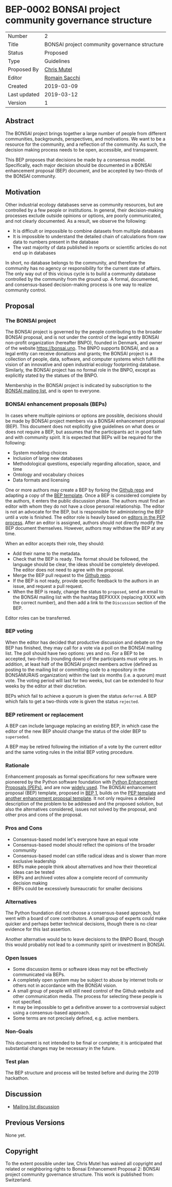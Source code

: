 # BEP-0002 BONSAI project community governance structure

| | |
| - | - |
| Number | 2 |
| Title | BONSAI project community governance structure |
| Status | Proposed |
| Type | Guidelines |
| Proposed By | [Chris Mutel](chris.mutel@bonsai.uno ) |
| Editor | [Romain Sacchi](r_s@me.com) |
| Created | 2019-03-09 |
| Last updated | 2019-03-12 |
| Version | 1 |

## Abstract

The BONSAI project brings together a large number of people from different communities, backgrounds, perspectives, and motivations. We want to be a resource for the community, and a reflection of the community. As such, the decision making process needs to be open, accessible, and transparent.

This BEP proposes that decisions be made by a consensus model. Specifically, each major decision should be documented in a BONSAI enhancement proposal (BEP) document, and be accepted by two-thirds of the BONSAI community.

## Motivation

Other industrial ecology databases serve as community resources, but are controlled by a few people or institutions. In general, their decision-making processes exclude outside opinions or options, are poorly communicated, and not clearly documented. As a result, we observe the following:

* It is difficult or impossible to combine datasets from multiple databases
* It is impossible to understand the detailed chain of calculations from raw data to numbers present in the database
* The vast majority of data published in reports or scientific articles do not end up in databases

In short, no database belongs to the community, and therefore the community has no agency or responsibility for the current state of affairs. The only way out of this vicious cycle is to build a community database controlled by the community from the ground up. A formal, documented, and consensus-based decision-making process is one way to realize community control.

## Proposal

### The BONSAI project

The BONSAI project is governed by the people contributing to the broader BONSAI proposal, and is not under the control of the legal entity BONSAI non-profit organization (hereafter BNPO), founded in Denmark, and owner of the website https://bonsai.uno. The BNPO supports BONSAI, and as a legal entity can receive donations and grants; the BONSAI project is a collection of people, data, software, and computer systems which fulfill the vision of an innovative and open industrial ecology footprinting database. Similarly, the BONSAI project has no formal role in the BNPO, except as explicitly stated by the statues of the BNPO.

Membership in the BONSAI project is indicated by subscription to the [BONSAI mailing list](https://bonsai.groups.io/g/main/topics), and is open to everyone.

### BONSAI enhancement proposals (BEPs)

In cases where multiple opinions or options are possible, decisions should be made by BONSAI project members via a BONSAI enhancement proposal (BEP). This document does not explicitly give guidelines on what does or does not require a BEP, but assumes that the participants act in good faith and with community spirit. It is expected that BEPs will be required for the following:

* System modeling choices
* Inclusion of large new databases
* Methodological questions, especially regarding allocation, space, and time
* Ontology and vocabulary choices
* Data formats and licensing

One or more authors may create a BEP by forking the [Github repo](https://github.com/BONSAMURAIS/enhancements) and adapting a copy of the [BEP template](https://github.com/BONSAMURAIS/enhancements/blob/master/beps/0001-bep-template.md). Once a BEP is considered complete by the authors, it enters the public discussion phase. The authors must find an editor with whom they do not have a close personal relationship. The editor is not an advocate for the BEP, but is responsible for administering the BEP until a vote is finished. The editor role is heavily based on [editors in the PEP process](https://www.python.org/dev/peps/pep-0001/#pep-editor-responsibilities-workflow). After an editor is assigned, authors should not directly modify the BEP document themselves. However, authors may withdraw the BEP at any time.

When an editor accepts their role, they should:

* Add their name to the metadata.
* Check that the BEP is ready. The format should be followed, the language should be clear, the ideas should be completely developed. The editor does not need to agree with the proposal.
* Merge the BEP pull request to the [Github repo](https://github.com/BONSAMURAIS/enhancements).
* If the BEP is not ready, provide specific feedback to the authors in an issue, and request a pull request.
* When the BEP is ready, change the status to `proposed`, send an email to the BONSAI mailing list with the hashtag BEPXXXX (replacing XXXX with the correct number), and then add a link to the `Discussion` section of the BEP.

Editor roles can be transferred.

### BEP voting

When the editor has decided that productive discussion and debate on the BEP has finished, they may call for a vote via a poll on the BONSAI mailing list. The poll should have two options: yes and no. For a BEP to be accepted, two-thirds (rounding down) of the participants must vote yes. In addition, at least half of the BONSAI project members active (defined as posting to the mailing list or committing code to a repository in the BONSAMURAIS organization) within the last six months (i.e. a quorum) must vote. The voting period will last for two weeks, but can be extended to four weeks by the editor at their discretion.

BEPs which fail to achieve a quorum is given the status `deferred`. A BEP which fails to get a two-thirds vote is given the status `rejected`.

### BEP retirement or replacement

A BEP can include language replacing an existing BEP, in which case the editor of the new BEP should change the status of the older BEP to `superseded`.

A BEP may be retired following the initiation of a vote by the current editor and the same voting rules in the initial BEP voting procedure.

### Rationale

Enhancement proposals as formal specifications for new software were pioneered by the Python software foundation with [Python Enhancement Proposals (PEPs)](https://www.python.org/dev/peps/), and are now [widely used](http://lmgtfy.com/?q=enhancement+proposals). The BONSAI enhancement proposal (BEP) template, proposed in [BEP 1](https://github.com/BONSAMURAIS/enhancements/blob/master/beps/0001-bep-template.md), builds on the [PEP template](https://www.python.org/dev/peps/pep-0012/) and [another enhancement proposal template](https://www.nengo.ai/enhancement-proposals/001-template.html). It not only requires a detailed description of the problem to be addressed and the proposed solution, but also the alternatives considered, issues not solved by the proposal, and other pros and cons of the proposal.

### Pros and Cons

* Consensus-based model let's everyone have an equal vote
* Consensus-based model should reflect the opinions of the broader community
* Consensus-based model can stifle radical ideas and is slower than more exclusive leadership
* BEPs make people think about alternatives and how their theoretical ideas can be tested
* BEPs and archived votes allow a complete record of community decision making
* BEPs could be excessively bureaucratic for smaller decisions

### Alternatives

The Python foundation did not choose a consensus-based approach, but went with a board of core contributors. A small group of experts could make quicker and perhaps better technical decisions, though there is no clear evidence for this last assertion.

Another alternative would be to leave decisions to the BNPO Board, though this would probably not lead to a community spirit or investment in BONSAI.

### Open Issues

* Some discussion items or software ideas may not be effectively communicated via BEPs.
* A completely open system may be subject to abuse by internet trolls or others not in accordance with the BONSAI vision.
* A small group of people will still need control of the Github website and other communication media. The process for selecting these people is not specified.
* It may be impossible to get a definitive answer to a controversial subject using a consensus-based approach.
* Some terms are not precisely defined, e.g. active members.

### Non-Goals

This document is not intended to be final or complete; it is anticipated that substantial changes may be necessary in the future.

### Test plan

The BEP structure and process will be tested before and during the 2019 hackathon.

## Discussion

* [Mailing list discussion](https://bonsai.groups.io/g/main/message/23)

## Previous Versions

None yet.

## Copyright

To the extent possible under law, Chris Mutel has waived all copyright and related or neighboring rights to Bonsai Enhancement Proposal 2: BONSAI project community governance structure. This work is published from: Switzerland.
